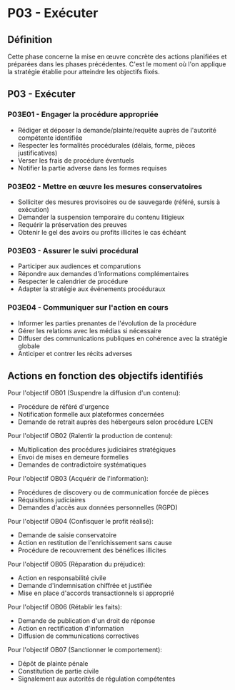# P03 - Exécuter

## Définition
Cette phase concerne la mise en œuvre concrète des actions planifiées et préparées dans les phases précédentes. C'est le moment où l'on applique la stratégie établie pour atteindre les objectifs fixés.

## P03 - Exécuter
### P03E01 - Engager la procédure appropriée
- Rédiger et déposer la demande/plainte/requête auprès de l'autorité compétente identifiée
- Respecter les formalités procédurales (délais, forme, pièces justificatives)
- Verser les frais de procédure éventuels
- Notifier la partie adverse dans les formes requises

### P03E02 - Mettre en œuvre les mesures conservatoires
- Solliciter des mesures provisoires ou de sauvegarde (référé, sursis à exécution)
- Demander la suspension temporaire du contenu litigieux
- Requérir la préservation des preuves
- Obtenir le gel des avoirs ou profits illicites le cas échéant

### P03E03 - Assurer le suivi procédural
- Participer aux audiences et comparutions
- Répondre aux demandes d'informations complémentaires
- Respecter le calendrier de procédure
- Adapter la stratégie aux événements procéduraux

### P03E04 - Communiquer sur l'action en cours
- Informer les parties prenantes de l'évolution de la procédure
- Gérer les relations avec les médias si nécessaire
- Diffuser des communications publiques en cohérence avec la stratégie globale
- Anticiper et contrer les récits adverses

## Actions en fonction des objectifs identifiés
Pour l'objectif OB01 (Suspendre la diffusion d'un contenu):
- Procédure de référé d'urgence
- Notification formelle aux plateformes concernées
- Demande de retrait auprès des hébergeurs selon procédure LCEN

Pour l'objectif OB02 (Ralentir la production de contenu):
- Multiplication des procédures judiciaires stratégiques
- Envoi de mises en demeure formelles
- Demandes de contradictoire systématiques

Pour l'objectif OB03 (Acquérir de l'information):
- Procédures de discovery ou de communication forcée de pièces
- Réquisitions judiciaires
- Demandes d'accès aux données personnelles (RGPD)

Pour l'objectif OB04 (Confisquer le profit réalisé):
- Demande de saisie conservatoire
- Action en restitution de l'enrichissement sans cause
- Procédure de recouvrement des bénéfices illicites

Pour l'objectif OB05 (Réparation du préjudice):
- Action en responsabilité civile
- Demande d'indemnisation chiffrée et justifiée
- Mise en place d'accords transactionnels si approprié

Pour l'objectif OB06 (Rétablir les faits):
- Demande de publication d'un droit de réponse
- Action en rectification d'information
- Diffusion de communications correctives

Pour l'objectif OB07 (Sanctionner le comportement):
- Dépôt de plainte pénale
- Constitution de partie civile
- Signalement aux autorités de régulation compétentes
